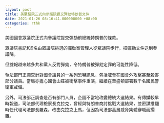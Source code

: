 ```yaml
---
layout: post
title: 美眾議院正式向參議院提交彈劾特朗普文件
date: 2021-01-26 08:16:41.000000000 +08:00
categories: rthk
---
```


美國國會眾議院正式向參議院提交彈劾前總統特朗普的條款。

眾議院書記和9名由眾議院挑選的彈劾案管理人從眾議院步行，把彈劾文件送到參議院。

但據報越來越多共和黨人反對彈劾，令特朗普被彈劾定罪的可能性降低。

執法部門正調查針對國會議員的一系列恐嚇訊息，包括威脅在國會外攻擊甚至殺害部分議員。當局亦擔心國會山莊被衝擊事件重演，繼續在華盛頓部署數千名國民警衛軍戒備。

另外，司法部正調查是否有部門人員，企圖不當地改變總統大選結果。有傳媒較早時報道，司法部代理檢察長克拉克，曾經與特朗普商討挑戰大選結果，並密謀推翻時任代理司法部長羅森，改由克拉克上馬，但因為司法部高層威脅集體辭職而擱置。
